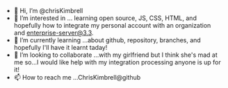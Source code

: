 - 👋 Hi, I’m @chrisKimbrell
- 👀 I’m interested in ... learning open source, JS, CSS, HTML, and hopefully how to integrate my personal account with an organization and enterprise-server@3.3. 
- 🌱 I’m currently learning ...about github, repository, branches, and hopefully I'll have it learnt taday! 
- 💞️ I’m looking to collaborate ...with my girlfriend but I think she's mad at me so...I would like help with my integration processing anyone is up for it!
- 📫 How to reach me ...ChrisKimbrell@github

<!---
chrisKimbrell/chrisKimbrell is a ✨ special ✨ repository because its `README.md` (this file) appears on your GitHub profile.
You can click the Preview link to take a look at your changes.
--->
